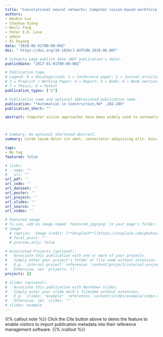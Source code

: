 ```yaml
---
title: "Convolutional neural networks: Computer vision-based workforce activity assessment in construction"
authors:
- Hanbin Luo
- Chaohua Xiong
- Weili Fang
- Peter E.D. Love
- admin
- Xi Ouyang
date: "2018-06-01T00:00:00Z"
doi: " https://doi.org/10.1016/J.AUTCON.2018.06.007"

# Schedule page publish date (NOT publication's date).
publishDate: "2017-01-01T00:00:00Z"

# Publication type.
# Legend: 0 = Uncategorized; 1 = Conference paper; 2 = Journal article;
# 3 = Preprint / Working Paper; 4 = Report; 5 = Book; 6 = Book section;
# 7 = Thesis; 8 = Patent
publication_types: ["2"]

# Publication name and optional abbreviated publication name.
publication: "*Automation in Construction,94* ,282-289"
publication_short: ""

abstract: Computer vision approaches have been widely used to automatically recognize the activities of workers from videos. While considerable advancements have been made to capture complementary information from still frames, it remains a challenge to obtain motion between them. As a result, this has hindered the ability to conduct real-time monitoring. Considering this challenge, an improved convolutional neural network (CNN) that integrates Red-Green-Blue (RGB), optical flow, and gray stream CNNs, is proposed to accurately monitor and automatically assess workers' activities associated with installing reinforcement during construction. A database containing photographs of workers installing reinforcement is created from activities undertaken on several construction projects in Wuhan, China. The database is then used to train and test the developed CNN network. Results demonstrate that the developed method can accurately detect the activities of workers. The developed computer vision-based approach can be used by construction managers as a mechanism to assist them to ensure that projects meet pre-determined deliverables.



# Summary. An optional shortened abstract.
summary: Lorem ipsum dolor sit amet, consectetur adipiscing elit. Duis posuere tellus ac convallis placerat. Proin tincidunt magna sed ex sollicitudin condimentum.

tags:
- No tag
featured: false

# links:
# - name: ""
#   url: ""
url_pdf: ''
url_code: ''
url_dataset: ''
url_poster: ''
url_project: ''
url_slides: ''
url_source: ''
url_video: ''

# Featured image
# To use, add an image named `featured.jpg/png` to your page's folder. 
# image:
  # caption: 'Image credit: [**Unsplash**](https://unsplash.com/photos/jdD8gXaTZsc)'
  # focal_point: ""
  # preview_only: false

# Associated Projects (optional).
#   Associate this publication with one or more of your projects.
#   Simply enter your project's folder or file name without extension.
#   E.g. `internal-project` references `content/project/internal-project/index.md`.
#   Otherwise, set `projects: []`.
projects: []

# Slides (optional).
#   Associate this publication with Markdown slides.
#   Simply enter your slide deck's filename without extension.
#   E.g. `slides: "example"` references `content/slides/example/index.md`.
#   Otherwise, set `slides: ""`.
# slides: example
---
```


{{% callout note %}}
Click the *Cite* button above to demo the feature to enable visitors to import publication metadata into their reference management software.
{{% /callout %}}
